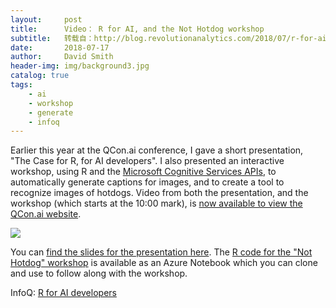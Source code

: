 ```yaml
---
layout:     post
title:      Video： R for AI, and the Not Hotdog workshop
subtitle:   转载自：http://blog.revolutionanalytics.com/2018/07/r-for-ai-video.html
date:       2018-07-17
author:     David Smith
header-img: img/background3.jpg
catalog: true
tags:
    - ai
    - workshop
    - generate
    - infoq
---
```


Earlier this year at the QCon.ai conference, I gave a short presentation, "The Case for R, for AI developers". I also presented an interactive workshop, using R and the [Microsoft Cognitive Services APIs](https://docs.microsoft.com/en-us/azure/cognitive-services?WT.mc_id=Revolutions-blog-davidsmi), to automatically generate captions for images, and to create a tool to recognize images of hotdogs. Video from both the presentation, and the workshop (which starts at the 10:00 mark), is [now available to view the QCon.ai website](https://www.infoq.com/presentations/r-framework-ai-apps).

[![](http://revolution-computing.typepad.com/.a/6a010534b1db25970b022ad3a190e6200b-800wi)
](https://www.infoq.com/presentations/r-framework-ai-apps)

You can [find the slides for the presentation here](http://blog.revolutionanalytics.com/2018/04/the-case-for-r-for-ai-developers.html). The [R code for the "Not Hotdog" workshop](https://notebooks.azure.com/davidsmi/libraries/qcon) is available as an Azure Notebook which you can clone and use to follow along with the workshop.

InfoQ: [R for AI developers](https://www.infoq.com/presentations/r-framework-ai-apps)
